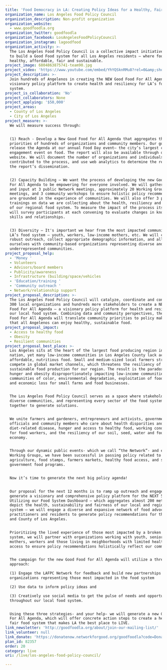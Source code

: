 ```yaml
---
title: 'Food Democracy in LA: Creating Policy Ideas for a Healthy, Fair Food System'
organization_name: Los Angeles Food Policy Council
organization_description: Non-profit organization
organization_website:
  - www.goodfoodla.org
organization_twitter: goodfoodla
organization_facebook: LosAngelesFoodPolicyCouncil
organization_instagram: lagoodfood
organization_activity: >-
  The Los Angeles Food Policy Council is a collective impact initiative working
  to build a Good Food system for all Los Angeles residents — where food is
  healthy, affordable, fair and sustainable.
project_image: 6804863875741-team90.jpg
project_video: 'https://www.youtube.com/embed/YhYQSknRMu8?rel=0&amp;showinfo=0'
project_description: >-
  Join hundreds of Angelenos in creating the NEW Good Food For All Agenda – a
  visionary policy platform to create health and resiliency for LA’s food
  system.
project_is_collaboration: 'No'
project_collaborators: None
project_applying: '$50,000'
project_areas:
  - County of Los Angeles
  - City of Los Angeles
project_measure: >-
  We will measure success through: 


  (1) Reach - Develop a New Good Food for All Agenda that aggregates the policy
  priorities of hundreds of organizations and community members. Our goal is to
  release the Agenda at our annual Food Day event— the city’s largest civic
  engagement event on food. The report will also be available through our
  website. We will document the number of organizations and individuals who
  contributed to the process, and use web analytics to determine the reach of
  the report’s dissemination.


  (2) Capacity Building – We want the process of developing the new Good Food
  For All Agenda to be empowering for everyone involved. We will gather feedback
  and input at 3 public Network meetings, approximately 20 Working Group
  meetings, and 3 community workshops to ensure holistic policy recommendations
  are grounded in the experience of communities. We will also offer 3 public
  trainings on data we are collecting about the health, resiliency and fairness
  of our regional food system. To measure the impact of the process itself, we
  will survey participants at each convening to evaluate changes in knowledge,
  skills and relationships. 


  (3) Diversity – It's important we hear from the most impacted communities in
  LA’s food system – youth, workers, low-income mothers, etc. We will conduct
  robust outreach, collect appropriate demographic information, and ally
  ourselves with community-based organizations representing diverse and
  underrepresented communities.
project_proposal_help:
  - 'Money '
  - Volunteers
  - Advisors/board members
  - Publicity/awareness
  - Infrastructure (building/space/vehicles
  - 'Education/training '
  - 'Community outreach '
  - Network/relationship support
project_proposal_description: >-
  The Los Angeles Food Policy Council will catalyze, coordinate and connect over
  300 local organizations and hundreds more stakeholders to create a NEW Good
  Food For All Agenda – a visionary policy platform for health and resiliency in
  our local food system. Combining data and community perspectives, the new Good
  Food For All Agenda will translate community priorities to policy makers so
  that all Angelenos can enjoy healthy, sustainable food.
project_proposal_impact:
  - Access to healthy food
  - Obesity
  - Resilient communities
project_proposal_best_place: >-
  Los Angeles sits at the heart of the largest food producing region in the
  nation, yet many low-income communities in Los Angeles County lack access to
  affordable, nutritious food. Small and medium-sized local farmers struggle to
  compete in global market channels, which threatens the resiliency of local and
  sustainable food production for our region. The result is the paradox of
  hunger and obesity disproportionately impacting low-income communities and
  communities of color, environmental degradation, exploitation of food workers,
  and economic loss for small farms and food businesses. 


  The Los Angeles Food Policy Council serves as a space where stakeholders of
  diverse communities, and representing every sector of the food system, come
  together to generate solutions. 


  We unite farmers and gardeners, entrepreneurs and activists, government
  officials and community members who care about health disparities and
  diet-related disease, hunger and access to healthy food, working conditions
  for food workers, and the resiliency of our soil, seed, water and food
  economy. 


  Through our dynamic public events- which we call “the Network”- and eight open
  Working Groups, we have been successful in passing policy related to urban
  agriculture, food stamps, farmers markets, healthy food access, and school and
  government food programs. 


  Now it’s time to generate the next big policy agenda! 


  Our proposal for the next 12 months is to ramp up outreach and engagement to
  generate a visionary and comprehensive policy platform for the NEXT 5 years.
  Utilizing our Food System Dashboard – which aggregates almost 200 metrics that
  depict the health, sustainability and fairness of our local and regional food
  system – we will engage a diverse and expansive network of food advocates,
  practitioners and residents to generate policy recommendations for the City
  and County of Los Angeles. 


  Prioritizing the lived experience of those most impacted by a broken food
  system, we will partner with organizations working with youth, seniors,
  mothers, workers and those living in neighborhoods with limited healthy food
  access to ensure policy recommendations holistically reflect our communities. 


  The campaign for the new Good Food for All Agenda will utilize a three-pronged
  approach: 

  (1) Engage the LAFPC Network for feedback and build new partnerships with
  organizations representing those most impacted in the food system 

  (2) Use data to inform policy ideas and 

  (3) Creatively use social media to get the pulse of needs and opportunities
  throughout our local food system. 


  Using these three strategies- and your help- we will generate a new Good Food
  For All Agenda, which will offer concrete action steps to create a healthy and
  fair food system that makes LA the best place to LIVE.
link_newsletter: 'http://goodfoodla.org/about/join-our-mailing-list/'
link_volunteer: null
link_donate: 'https://donatenow.networkforgood.org/goodfoodla?code=DonateGoodFoodLA01'
plan_id: 82357
order: 20
category: live
uri: /live/los-angeles-food-policy-council/

---
```

